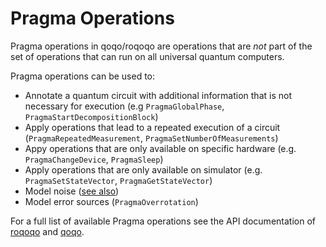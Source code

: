 # Pragma Operations

Pragma operations in qoqo/roqoqo are operations that are _not_ part of the set of operations that can run on all universal quantum computers.

Pragma operations can be used to:

* Annotate a quantum circuit with additional information that is not necessary for execution (e.g `PragmaGlobalPhase`, `PragmaStartDecompositionBlock`)
* Apply operations that lead to a repeated execution of a circuit (`PragmaRepeatedMeasurement`, `PragmaSetNumberOfMeasurements`)
* Appy operations that are only available on specific hardware (e.g. `PragmaChangeDevice`, `PragmaSleep`)
* Apply operations that are only available on simulator (e.g. `PragmaSetStateVector`, `PragmaGetStateVector`)
* Model noise ([see also](noise.md))
* Model error sources (`PragmaOverrotation`)

For a full list of available Pragma operations see the API documentation of [roqoqo](https://docs.rs/roqoqo/latest/roqoqo/operations/index.html) 
 and [qoqo](https://qoqo.readthedocs.io/en/latest/generated/generated/qoqo.operations.html#module-qoqo.operations).
